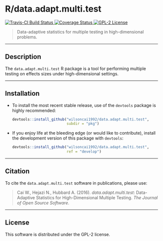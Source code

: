 # R/data.adapt.multi.test

[![Travis-CI Build Status](https://travis-ci.org/wilsoncai1992/data.adapt.multi.test.svg)
](https://travis-ci.org/wilsoncai1992/data.adapt.multi.test)
[![Coverage
Status](https://coveralls.io/repos/github/wilsoncai1992/data.adapt.multi.test/badge.svg)
](https://coveralls.io/github/wilsoncai1992/data.adapt.multi.test?branch=master)
[![GPL-2
License](http://img.shields.io/:license-gpl2-blue.svg)](http://www.gnu.org/licenses/gpl-2.0.html)

> Data-adaptive statistics for multiple testing in high-dimensional problems.

---

## Description

The `data.adapt.multi.test` R package is a tool for performing multiple testing
on effects sizes under high-dimensional settings.

---

## Installation

* To install the most recent stable release, use of the `devtools` package is
    highly recommended:

    ```R
    devtools::install_github("wilsoncai1992/data.adapt.multi.test",
                             subdir = "pkg")
    ```

* If you enjoy life at the bleeding edge (or would like to contribute), install
    the development version of this package with `devtools`:

    ```R
    devtools::install_github("wilsoncai1992/data.adapt.multi.test",
                             ref = "develop")
    ```

---

## Citation

To cite the `data.adapt.multi.test` software in publications, please use:
> Cai W., Hejazi N., Hubbard A. (2016). *data.adapt.multi.test*: Data-Adaptive
> Statistics for High-Dimensional Multiple Testing. *The Journal of Open Source
> Software*.

---

## License

This software is distributed under the GPL-2 license.
